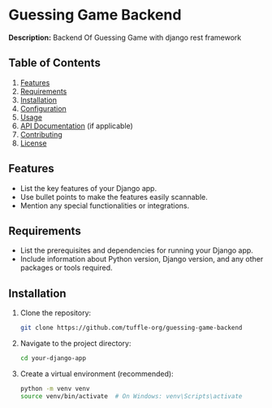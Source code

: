 # Guessing Game Backend

**Description:** Backend Of Guessing Game with django rest framework

## Table of Contents

1. [Features](#features)
2. [Requirements](#requirements)
3. [Installation](#installation)
4. [Configuration](#configuration)
5. [Usage](#usage)
6. [API Documentation](#api-documentation) (if applicable)
7. [Contributing](#contributing)
8. [License](#license)

## Features

-   List the key features of your Django app.
-   Use bullet points to make the features easily scannable.
-   Mention any special functionalities or integrations.

## Requirements

-   List the prerequisites and dependencies for running your Django app.
-   Include information about Python version, Django version, and any other packages or tools required.

## Installation

1. Clone the repository:

    ```bash
    git clone https://github.com/tuffle-org/guessing-game-backend
    ```

2. Navigate to the project directory:

    ```bash
    cd your-django-app
    ```

3. Create a virtual environment (recommended):
    ```bash
    python -m venv venv
    source venv/bin/activate  # On Windows: venv\Scripts\activate
    ```

